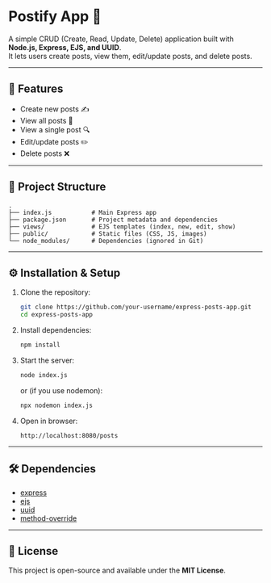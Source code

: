 # Postify App 📝

A simple CRUD (Create, Read, Update, Delete) application built with **Node.js, Express, EJS, and UUID**.  
It lets users create posts, view them, edit/update posts, and delete posts.

---

## 🚀 Features
- Create new posts ✍️
- View all posts 👀
- View a single post 🔍
- Edit/update posts ✏️
- Delete posts ❌

---

## 📂 Project Structure
```
.
├── index.js           # Main Express app
├── package.json       # Project metadata and dependencies
├── views/             # EJS templates (index, new, edit, show)
├── public/            # Static files (CSS, JS, images)
└── node_modules/      # Dependencies (ignored in Git)
```

---

## ⚙️ Installation & Setup

1. Clone the repository:
   ```bash
   git clone https://github.com/your-username/express-posts-app.git
   cd express-posts-app
   ```

2. Install dependencies:
   ```bash
   npm install
   ```

3. Start the server:
   ```bash
   node index.js
   ```
   or (if you use nodemon):
   ```bash
   npx nodemon index.js
   ```

4. Open in browser:
   ```
   http://localhost:8080/posts
   ```

---

## 🛠️ Dependencies
- [express](https://www.npmjs.com/package/express)
- [ejs](https://www.npmjs.com/package/ejs)
- [uuid](https://www.npmjs.com/package/uuid)
- [method-override](https://www.npmjs.com/package/method-override)

---

## 📜 License
This project is open-source and available under the **MIT License**.

